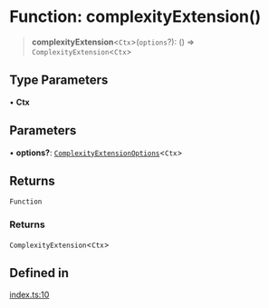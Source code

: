 # Function: complexityExtension()

> **complexityExtension**\<`Ctx`\>(`options`?): () => `ComplexityExtension`\<`Ctx`\>

## Type Parameters

• **Ctx**

## Parameters

• **options?**: [`ComplexityExtensionOptions`](../interfaces/ComplexityExtensionOptions.md)\<`Ctx`\>

## Returns

`Function`

### Returns

`ComplexityExtension`\<`Ctx`\>

## Defined in

[index.ts:10](https://github.com/andreisergiu98/baeta/blob/277f62f15bfdecc05d507a84e60b62e5bc08a747/packages/extension-complexity/index.ts#L10)
